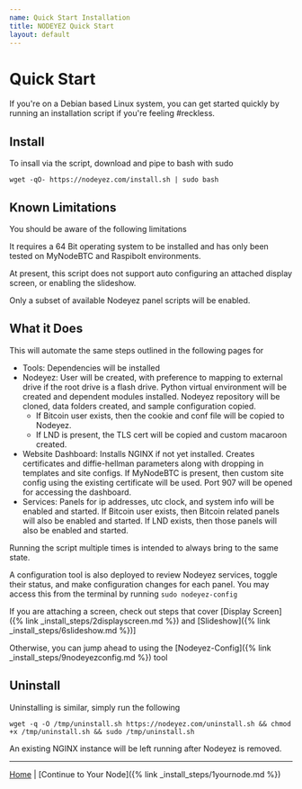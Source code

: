 ```yaml
---
name: Quick Start Installation
title: NODEYEZ Quick Start
layout: default
---
```


# Quick Start

If you're on a Debian based Linux system, you can get started quickly by running an installation script if you're feeling #reckless.

## Install

To insall via the script, download and pipe to bash with sudo
```shell
wget -qO- https://nodeyez.com/install.sh | sudo bash
```

## Known Limitations

You should be aware of the following limitations

It requires a 64 Bit operating system to be installed and has only been tested on MyNodeBTC and Raspibolt environments.

At present, this script does not support auto configuring an attached display screen, or enabling the slideshow.

Only a subset of available Nodeyez panel scripts will be enabled.

## What it Does

This will automate the same steps outlined in the following pages for

- Tools: Dependencies will be installed
- Nodeyez: User will be created, with preference to mapping to external drive if the root drive is a flash drive.  Python virtual environment will be created and dependent modules installed.  Nodeyez repository will be cloned, data folders created, and sample configuration copied.  
  - If Bitcoin user exists, then the cookie and conf file will be copied to Nodeyez. 
  - If LND is present, the TLS cert will be copied and custom macaroon created.
- Website Dashboard: Installs NGINX if not yet installed. Creates certificates and diffie-hellman parameters along with dropping in templates and site configs.  If MyNodeBTC is present, then custom site config using the existing certificate will be used. Port 907 will be opened for accessing the dashboard.
- Services: Panels for ip addresses, utc clock, and system info will be enabled and started. If Bitcoin user exists, then Bitcoin related panels will also be enabled and started. If LND exists, then those panels will also be enabled and started.

Running the script multiple times is intended to always bring to the same state. 

A configuration tool is also deployed to review Nodeyez services, toggle their status, and make configuration changes for each panel.  You may access this from the terminal by running `sudo nodeyez-config`

If you are attaching a screen, check out steps that cover
[Display Screen]({% link _install_steps/2displayscreen.md %}) and 
[Slideshow]({% link _install_steps/6slideshow.md %})]

Otherwise, you can jump ahead to using the [Nodeyez-Config]({% link _install_steps/9nodeyezconfig.md %}) tool

## Uninstall

Uninstalling is similar, simply run the following
```shell
wget -q -O /tmp/uninstall.sh https://nodeyez.com/uninstall.sh && chmod +x /tmp/uninstall.sh && sudo /tmp/uninstall.sh
```

An existing NGINX instance will be left running after Nodeyez is removed.

---

[Home](../) | [Continue to Your Node]({% link _install_steps/1yournode.md %})